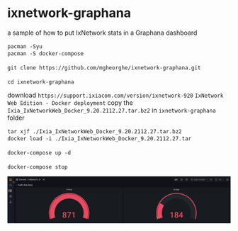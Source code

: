# ixnetwork-graphana
a sample of how to put IxNetwork stats in a Graphana dashboard

```
pacman -Syu
pacman -S docker-compose

git clone https://github.com/mgheorghe/ixnetwork-graphana.git

cd ixnetwork-graphana
```

download `https://support.ixiacom.com/version/ixnetwork-920` `IxNetwork Web Edition - Docker deployment`
copy the `Ixia_IxNetworkWeb_Docker_9.20.2112.27.tar.bz2` in `ixnetwork-graphana` folder

```
tar xjf ./Ixia_IxNetworkWeb_Docker_9.20.2112.27.tar.bz2
docker load -i ./Ixia_IxNetworkWeb_Docker_9.20.2112.27.tar
 
docker-compose up -d

docker-compose stop
```
![dashboard](display.jpg)
